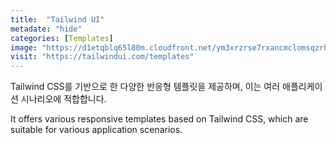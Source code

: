 ```yaml
---
title:  "Tailwind UI"
metadate: "hide"
categories: [Templates]
image: "https://d1etqblq65l80m.cloudfront.net/ym3xrzrse7rxancmclomsqzrhpi0"
visit: "https://tailwindui.com/templates"
---
```


Tailwind CSS를 기반으로 한 다양한 반응형 템플릿을 제공하며, 이는 여러 애플리케이션 시나리오에 적합합니다.

It offers various responsive templates based on Tailwind CSS, which are suitable for various application scenarios.
